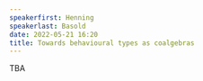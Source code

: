 ```yaml
---
speakerfirst: Henning
speakerlast: Basold
date: 2022-05-21 16:20
title: Towards behavioural types as coalgebras
---
```


TBA